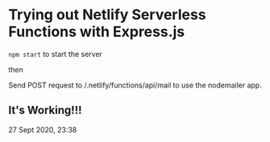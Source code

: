 # Trying out Netlify Serverless Functions with Express.js

`npm start` to start the server

then

Send POST request to /.netlify/functions/api/mail to use the nodemailer app.

## It's Working!!!

27 Sept 2020, 23:38